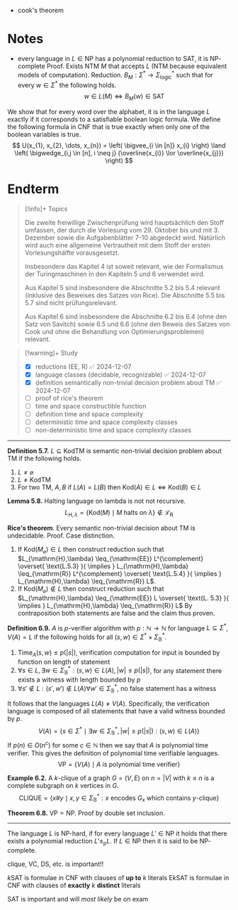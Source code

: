 
- cook's theorem


# Notes

- every language in $L \in \mathrm{NP}$ has a polynomial reduction to $\mathrm{SAT}$, it is $\mathrm{NP}$-complete
Proof. Exists NTM $M$ that accepts $L$ (NTM because equivalent models of computation). Reduction. $B_{M} : \Sigma^{*} \to \Sigma_{\mathrm{logic}}^{*}$ such that for every $w \in \Sigma^{*}$ the following holds.
$$
w \in L(M) \iff B_{M}(w) \in \mathrm{SAT}
$$

We show that for every word over the alphabet, it is in the language $L$ exactly if it corresponds to a satisfiable boolean logic formula. We define the following formula in CNF that is true exactly when only one of the boolean variables is true.
$$
U(x_{1}, x_{2}, \dots, x_{n}) = \left( \bigvee_{i \in [n]} x_{i} \right) \land \left( \bigwedge_{i,j \in [n], i \neq j} (\overline{x_{i}} \lor \overline{x_{j}}) \right)
$$


# Endterm

> [!info]+ Topics
> 
> Die zweite freiwillige Zwischenprüfung wird hauptsächlich den Stoff umfassen, der durch die Vorlesung vom 29. Oktober bis und mit 3. Dezember sowie die Aufgabenblätter 7-10 abgedeckt wird. Natürlich wird auch eine allgemeine Vertrautheit mit dem Stoff der ersten Vorlesungshälfte vorausgesetzt.
> 
> Insbesondere das Kapitel 4 ist soweit relevant, wie der Formalismus der Turingmaschinen in den Kapiteln 5 und 6 verwendet wird.
> 
> Aus Kapitel 5 sind insbesondere die Abschnitte 5.2 bis 5.4 relevant (inklusive des Beweises des Satzes von Rice). Die Abschnitte 5.5 bis 5.7 sind nicht prüfungsrelevant.
> 
> Aus Kapitel 6 sind insbesondere die Abschnitte 6.2 bis 6.4 (ohne den Satz von Savitch) sowie 6.5 und 6.6 (ohne den Beweis des Satzes von Cook und ohne die Behandlung von Optimierungsproblemen) relevant.

> [!warning]+ Study
> - [x] reductions (EE, R) ✅ 2024-12-07
> - [x] language classes (decidable, recognizable) ✅ 2024-12-07
> - [x] definition semantically non-trivial decision problem about TM ✅ 2024-12-07
> - [ ] proof of rice's theorem
> - [ ] time and space constructible function
> - [ ] definition time and space complexity
> - [ ] deterministic time and space complexity classes
> - [ ] non-deterministic time and space complexity classes


___


**Definition 5.7.** $L \subseteq \mathrm{KodTM}$ is semantic non-trivial decision problem about TM if the following holds.
1. $L \neq \varnothing$
2. $L \neq \mathrm{KodTM}$
3. For two TM, $A, B$ if $L(A) = L(B)$ then $\mathrm{Kod}(A) \in L \iff \mathrm{Kod}(B) \in L$


**Lemma 5.8.** Halting language on lambda is not not recursive.
$$
L_{\mathrm{H}, \lambda} = \{  \mathrm{Kod}(M) \mid \text{$M$ halts on $\lambda$} \} \not\in \mathcal{L}_{\mathrm{R}}
$$


**Rice's theorem**. Every semantic non-trivial decision about TM is undecidable. Proof. Case distinction.
1. If $\mathrm{Kod}(M_{\varnothing}) \in L$ then construct reduction such that $L_{\mathrm{H},\lambda} \leq_{\mathrm{EE}} L^{\complement} \overset{ \text{L.5.3} }{ \implies } L_{\mathrm{H},\lambda} \leq_{\mathrm{R}} L^{\complement} \overset{ \text{L.5.4} }{ \implies } L_{\mathrm{H},\lambda} \leq_{\mathrm{R}} L$.
2. If $\mathrm{Kod}(M_{\varnothing}) \not\in L$ then construct reduction such that $L_{\mathrm{H},\lambda} \leq_{\mathrm{EE}} L \overset{ \text{L. 5.3} }{ \implies } L_{\mathrm{H},\lambda} \leq_{\mathrm{R}} L$
By contraposition both statements are false and the claim thus proven.


**Definition 6.9.** $A$ is $p$-verifier algorithm with $p : \mathbb{N} \to \mathbb{N}$ for language $L \subseteq \Sigma^{*}$, $V(A) = L$ if the following holds for all $(s, w) \in \Sigma^{*} \times \Sigma_{\mathbb{B}}^{*}$.
1. $\mathrm{Time}_{A}(s, w) \leq p(|s|)$, verification computation for input is bounded by function on length of statement
2. $\forall s \in L, \exists w \in \Sigma_{\mathbb{B}}^{*} : (s, w) \in L(A), |w| \leq p(|s|)$, for any statement there exists a witness with length bounded by $p$
3. $\forall s' \not\in L : (s', w') \not\in L(A) \forall w' \in \Sigma_{\mathbb{B}}^{*}$, no false statement has a witness

It follows that the languages $L(A) \neq V(A)$. Specifically, the verification language is composed of all statements that have a valid witness bounded by $p$.
$$
V(A) = \{ s \in \Sigma^{*} \mid \exists w \in \Sigma_{\mathbb{B}}^{*}, |w| \leq p(|s|) : (s, w) \in L(A) \}
$$
If $p(n) \in O(n^{c})$ for some $c \in \mathbb{N}$ then we say that $A$ is polynomial time verifier. This gives the definition of polynomial time verifiable languages.
$$
\mathrm{VP} = \{ V(A) \mid \text{$A$ is polynomial time verifier} \}
$$


**Example 6.2.** A $k$-clique of a graph $G = (V, E)$ on $n = |V|$ with $k \leq n$ is a complete subgraph on $k$ vertices in $G$.
$$
\mathrm{CLIQUE} = \{ x\#y \mid x, y \in \Sigma_{\mathbb{B}}^{*} : \text{$x$ encodes $G_{x}$ which contains $y$-clique}  \}
$$


**Theorem 6.8.** $\mathrm{VP} = \mathrm{NP}$. Proof by double set inclusion.


___

The language $L$ is $\mathrm{NP}$-hard, if for every language $L' \in \mathrm{NP}$ it holds that there exists a polynomial reduction $L' \leq_\mathrm{p} L$.
If $L \in \mathrm{NP}$ then it is said to be $\mathrm{NP}$-complete.


clique, VC, DS, etc. is important!!

$k\mathrm{SAT}$ is formulae in CNF with clauses of **up to** $k$ literals
$\mathrm{E}k\mathrm{SAT}$ is formulae in CNF with clauses of **exactly** $k$ **distinct** literals

$\mathrm{SAT}$ is important and will *most likely* be on exam


